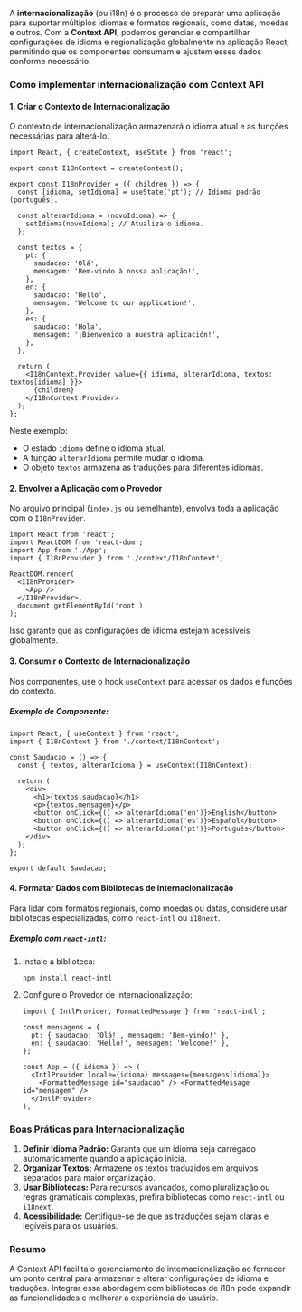 A **internacionalização** (ou i18n) é o processo de preparar uma aplicação para suportar múltiplos idiomas e formatos regionais, como datas, moedas e outros. Com a **Context API**, podemos gerenciar e compartilhar configurações de idioma e regionalização globalmente na aplicação React, permitindo que os componentes consumam e ajustem esses dados conforme necessário.

### **Como implementar internacionalização com Context API**

#### 1. **Criar o Contexto de Internacionalização**

O contexto de internacionalização armazenará o idioma atual e as funções necessárias para alterá-lo.

```
import React, { createContext, useState } from 'react';

export const I18nContext = createContext();

export const I18nProvider = ({ children }) => {
  const [idioma, setIdioma] = useState('pt'); // Idioma padrão (português).

  const alterarIdioma = (novoIdioma) => {
    setIdioma(novoIdioma); // Atualiza o idioma.
  };

  const textos = {
    pt: {
      saudacao: 'Olá',
      mensagem: 'Bem-vindo à nossa aplicação!',
    },
    en: {
      saudacao: 'Hello',
      mensagem: 'Welcome to our application!',
    },
    es: {
      saudacao: 'Hola',
      mensagem: '¡Bienvenido a nuestra aplicación!',
    },
  };

  return (
    <I18nContext.Provider value={{ idioma, alterarIdioma, textos: textos[idioma] }}>
      {children}
    </I18nContext.Provider>
  );
};
```

Neste exemplo:
- O estado `idioma` define o idioma atual.
- A função `alterarIdioma` permite mudar o idioma.
- O objeto `textos` armazena as traduções para diferentes idiomas.

#### 2. **Envolver a Aplicação com o Provedor**

No arquivo principal (`index.js` ou semelhante), envolva toda a aplicação com o `I18nProvider`.

```
import React from 'react';
import ReactDOM from 'react-dom';
import App from './App';
import { I18nProvider } from './context/I18nContext';

ReactDOM.render(
  <I18nProvider>
    <App />
  </I18nProvider>,
  document.getElementById('root')
);
```

Isso garante que as configurações de idioma estejam acessíveis globalmente.

#### 3. **Consumir o Contexto de Internacionalização**

Nos componentes, use o hook `useContext` para acessar os dados e funções do contexto.

##### Exemplo de Componente:

```
import React, { useContext } from 'react';
import { I18nContext } from './context/I18nContext';

const Saudacao = () => {
  const { textos, alterarIdioma } = useContext(I18nContext);

  return (
    <div>
      <h1>{textos.saudacao}</h1>
      <p>{textos.mensagem}</p>
      <button onClick={() => alterarIdioma('en')}>English</button>
      <button onClick={() => alterarIdioma('es')}>Español</button>
      <button onClick={() => alterarIdioma('pt')}>Português</button>
    </div>
  );
};

export default Saudacao;
```

#### 4. **Formatar Dados com Bibliotecas de Internacionalização**

Para lidar com formatos regionais, como moedas ou datas, considere usar bibliotecas especializadas, como `react-intl` ou `i18next`.

##### Exemplo com `react-intl`:
1. Instale a biblioteca:

    ```
    npm install react-intl
    ```

2. Configure o Provedor de Internacionalização:

    ```
    import { IntlProvider, FormattedMessage } from 'react-intl';
    
    const mensagens = {
      pt: { saudacao: 'Olá!', mensagem: 'Bem-vindo!' },
      en: { saudacao: 'Hello!', mensagem: 'Welcome!' },
    };
    
    const App = ({ idioma }) => (
      <IntlProvider locale={idioma} messages={mensagens[idioma]}>
        <FormattedMessage id="saudacao" /> <FormattedMessage id="mensagem" />
      </IntlProvider>
    );
    ```


### **Boas Práticas para Internacionalização**

1. **Definir Idioma Padrão:** Garanta que um idioma seja carregado automaticamente quando a aplicação inicia.
2. **Organizar Textos:** Armazene os textos traduzidos em arquivos separados para maior organização.
3. **Usar Bibliotecas:** Para recursos avançados, como pluralização ou regras gramaticais complexas, prefira bibliotecas como `react-intl` ou `i18next`.
4. **Acessibilidade:** Certifique-se de que as traduções sejam claras e legíveis para os usuários.

### **Resumo**

A Context API facilita o gerenciamento de internacionalização ao fornecer um ponto central para armazenar e alterar configurações de idioma e traduções. Integrar essa abordagem com bibliotecas de i18n pode expandir as funcionalidades e melhorar a experiência do usuário.

